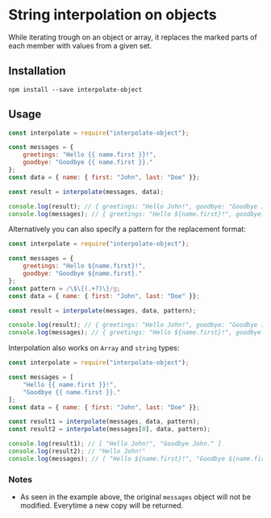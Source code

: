 # String interpolation on objects
While iterating trough on an object or array, it replaces the marked parts of each member with values from a given set.

## Installation
```
npm install --save interpolate-object
```

## Usage
```js
const interpolate = require("interpolate-object");

const messages = {
    greetings: "Hello {{ name.first }}!",
    goodbye: "Goodbye {{ name.first }}."
};
const data = { name: { first: "John", last: "Doe" }};

const result = interpolate(messages, data);

console.log(result); // { greetings: "Hello John!", goodbye: "Goodbye John." }
console.log(messages); // { greetings: "Hello ${name.first}!", goodbye: "Goodbye ${name.first}." }
```

Alternatively you can also specify a pattern for the replacement format:

```js
const interpolate = require("interpolate-object");

const messages = {
    greetings: "Hello ${name.first}!",
    goodbye: "Goodbye ${name.first}."
};
const pattern = /\$\{(.+?)\}/g;
const data = { name: { first: "John", last: "Doe" }};

const result = interpolate(messages, data, pattern);

console.log(result); // { greetings: "Hello John!", goodbye: "Goodbye John." }
console.log(messages); // { greetings: "Hello ${name.first}!", goodbye: "Goodbye ${name.first}." }
```

Interpolation also works on `Array` and `string` types:

```js
const interpolate = require("interpolate-object");

const messages = [
    "Hello {{ name.first }}!",
    "Goodbye {{ name.first }}."
];
const data = { name: { first: "John", last: "Doe" }};

const result1 = interpolate(messages, data, pattern);
const result2 = interpolate(messages[0], data, pattern);

console.log(result1); // [ "Hello John!", "Goodbye John." ]
console.log(result2); // "Hello John!"
console.log(messages); // [ "Hello ${name.first}!", "Goodbye ${name.first}." ]
```

### Notes
 - As seen in the example above, the original `messages` object will not be modified. Everytime a new copy will be returned.
